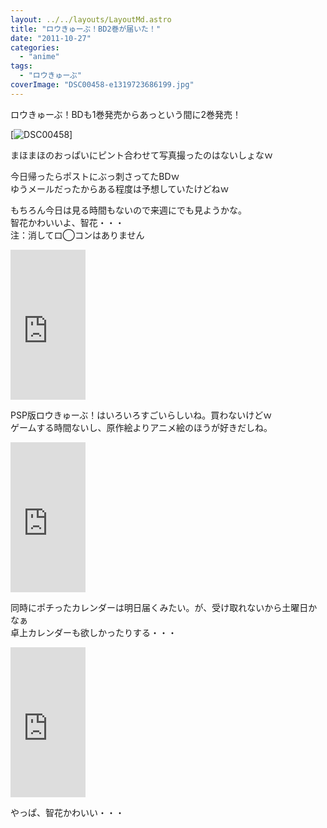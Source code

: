 ```yaml
---
layout: ../../layouts/LayoutMd.astro
title: "ロウきゅーぶ！BD2巻が届いた！"
date: "2011-10-27"
categories: 
  - "anime"
tags: 
  - "ロウきゅーぶ"
coverImage: "DSC00458-e1319723686199.jpg"
---
```


ロウきゅーぶ！BDも1巻発売からあっという間に2巻発売！

[![](/wp/images/DSC00458-e1319723686199.jpg "DSC00458")]

まほまほのおっぱいにピント合わせて写真撮ったのはないしょなｗ

今日帰ったらポストにぶっ刺さってたBDｗ  
ゆうメールだったからある程度は予想していたけどねｗ

もちろん今日は見る時間もないので来週にでも見ようかな。  
智花かわいいよ、智花・・・  
注：消してロ◯コンはありません

<iframe style="width: 120px; height: 240px;" src="http://rcm-jp.amazon.co.jp/e/cm?lt1=_blank&amp;bc1=000000&amp;IS2=1&amp;bg1=FFFFFF&amp;fc1=000000&amp;lc1=0000FF&amp;t=mizuka123-22&amp;o=9&amp;p=8&amp;l=as4&amp;m=amazon&amp;f=ifr&amp;ref=ss_til&amp;asins=B005G10ZEO" frameborder="0" marginwidth="0" marginheight="0" scrolling="no" width="320" height="240"></iframe>

PSP版ロウきゅーぶ！はいろいろすごいらしいね。買わないけどｗ  
ゲームする時間ないし、原作絵よりアニメ絵のほうが好きだしね。

<iframe style="width: 120px; height: 240px;" src="http://rcm-jp.amazon.co.jp/e/cm?lt1=_blank&amp;bc1=000000&amp;IS2=1&amp;bg1=FFFFFF&amp;fc1=000000&amp;lc1=0000FF&amp;t=mizuka123-22&amp;o=9&amp;p=8&amp;l=as4&amp;m=amazon&amp;f=ifr&amp;ref=ss_til&amp;asins=B005ADG380" frameborder="0" marginwidth="0" marginheight="0" scrolling="no" width="320" height="240"></iframe>

同時にポチったカレンダーは明日届くみたい。が、受け取れないから土曜日かなぁ  
卓上カレンダーも欲しかったりする・・・

<iframe style="width: 120px; height: 240px;" src="http://rcm-jp.amazon.co.jp/e/cm?lt1=_blank&amp;bc1=000000&amp;IS2=1&amp;bg1=FFFFFF&amp;fc1=000000&amp;lc1=0000FF&amp;t=mizuka123-22&amp;o=9&amp;p=8&amp;l=as4&amp;m=amazon&amp;f=ifr&amp;ref=ss_til&amp;asins=B005GT6BGC" frameborder="0" marginwidth="0" marginheight="0" scrolling="no" width="320" height="240"></iframe>

やっぱ、智花かわいい・・・
